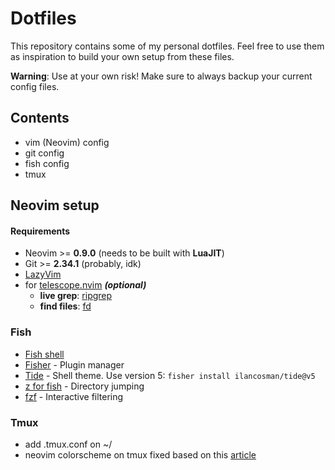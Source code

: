 # Dotfiles

This repository contains some of my personal dotfiles. Feel free to use them as inspiration to build your own setup from these files.

**Warning**: Use at your own risk! Make sure to always backup your current config files.


## Contents

- vim (Neovim) config
- git config
- fish config
- tmux

## Neovim setup

#### Requirements

- Neovim >= **0.9.0** (needs to be built with **LuaJIT**)
- Git >= **2.34.1** (probably, idk)
- [LazyVim](https://www.lazyvim.org/)
- for [telescope.nvim](https://github.com/nvim-telescope/telescope.nvim) **_(optional)_**
  - **live grep**: [ripgrep](https://github.com/BurntSushi/ripgrep)
  - **find files**: [fd](https://github.com/sharkdp/fd)


### Fish


- [Fish shell](https://fishshell.com/)
- [Fisher](https://github.com/jorgebucaran/fisher) - Plugin manager
- [Tide](https://github.com/IlanCosman/tide) - Shell theme. Use version 5: `fisher install ilancosman/tide@v5`
- [z for fish](https://github.com/jethrokuan/z) - Directory jumping
- [fzf](https://github.com/PatrickF1/fzf.fish) - Interactive filtering

### Tmux

- add .tmux.conf on ~/
- neovim colorscheme on tmux fixed based on this [article](https://www.cyfyifanchen.com/blog/neovim-true-color)
